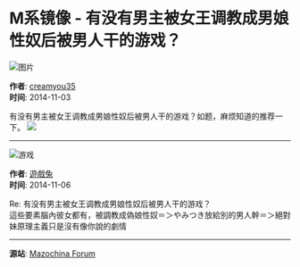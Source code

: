 # M系镜像 - 有没有男主被女王调教成男娘性奴后被男人干的游戏？

![图片](/static/a240/826.png)

**作者**: [creamyou35](https://mazochina.com/author/37347)  
**时间**: 2014-11-03  

有没有男主被女王调教成男娘性奴后被男人干的游戏？如题，麻烦知道的推荐一下。 ![](http://mazochina.com/static/smilies/icon_lol.gif)

---

![游戏](/static/a240/269.png)

**作者**: [遊戲兔](https://mazochina.com/author/6724)  
**时间**: 2014-11-06  

Re: 有没有男主被女王调教成男娘性奴后被男人干的游戏？  
這些要素腦內彼女都有，被調教成偽娘性奴＝＞やみつき放給別的男人幹＝＞絕對妹原理主義只是沒有像你說的劇情  

---

**源站**: [Mazochina Forum](http://mazochina.com/forum/viewtopic.php?f=32&t=21096)
<!-- tcd_original_link https://mirror.chromaso.net/thread/21096 -->
